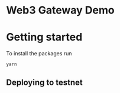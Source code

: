# Web3 Gateway Demo

# Getting started

To install the packages run

    yarn

## Deploying to testnet
